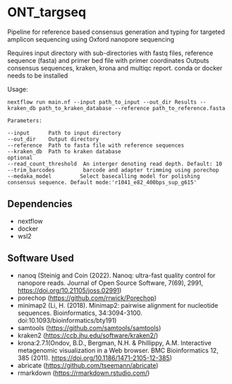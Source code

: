 # ONT_targseq
Pipeline for reference based consensus generation and typing for targeted amplicon sequencing using Oxford nanopore sequencing

Requires input directory with sub-directories with fastq files, reference sequence (fasta) and primer bed file with primer coordinates
Outputs consensus sequences, kraken, krona and multiqc report.
conda or docker needs to be installed

Usage:
```
nextflow run main.nf --input path_to_input --out_dir Results --kraken_db path_to_kraken_database --reference path_to_reference.fasta
```

```
Parameters:

--input      Path to input directory
--out_dir    Output directory
--reference  Path to fasta file with reference sequences
--kraken_db  Path to kraken database 
optional
--read_count_threshold  An interger denoting read depth. Default: 10
--trim_barcodes         barcode and adapter trimming using porechop
--medaka_model         Select basecalling model for polishing consensus sequence. Default mode:'r1041_e82_400bps_sup_g615'

```
## Dependencies
* nextflow
* docker
* wsl2
## Software Used
* nanoq (Steinig and Coin (2022). Nanoq: ultra-fast quality control for nanopore reads. Journal of Open Source Software, 7(69), 2991, https://doi.org/10.21105/joss.02991)
* porechop (https://github.com/rrwick/Porechop)
* minimap2 (Li, H. (2018). Minimap2: pairwise alignment for nucleotide sequences. Bioinformatics, 34:3094-3100. doi:10.1093/bioinformatics/bty191)
* samtools (https://github.com/samtools/samtools)
* kraken2 (https://ccb.jhu.edu/software/kraken2/)
* krona:2.7.1(Ondov, B.D., Bergman, N.H. & Phillippy, A.M. Interactive metagenomic visualization in a Web browser. BMC Bioinformatics 12, 385 (2011). https://doi.org/10.1186/1471-2105-12-385)
* abricate (https://github.com/tseemann/abricate)
* rmarkdown (https://rmarkdown.rstudio.com/)
